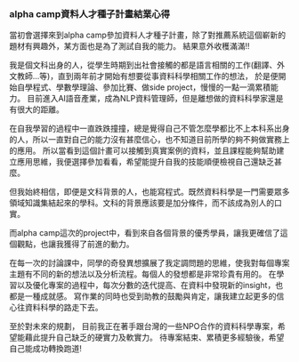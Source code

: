 ### alpha camp資料人才種子計畫結業心得 ###

當初會選擇來到alpha camp參加資料人才種子計畫，除了對推薦系統這個嶄新的題材有興趣外，某方面也是為了測試自我的能力。
結果意外收穫滿滿!!

我是個文科出身的人，從學生時期到出社會接觸的都是語言相關的工作(翻譯、外文教師...等)，直到兩年前才開始有想要從事資料科學相關工作的想法，
於是便開始自學程式、學數學理論、參加比賽、做side project，慢慢的一點一滴累積能力。
目前進入AI語音產業，成為NLP資料管理師，但是離想做的資料科學家還是有很大的距離。

在自我學習的過程中一直跌跌撞撞，總是覺得自己不管怎麼學都比不上本科系出身的人，所以一直對自己的能力沒有甚麼信心，也不知道目前所學的夠不夠做實務上的應用。
所以當看到這個計畫可以接觸到真實案例的資料，並且課程能夠幫助建立應用思維，我便選擇參加看看，希望能提升自我的技能順便檢視自己還缺乏甚麼。

但我始終相信，即便是文科背景的人，也能寫程式。既然資料科學是一門需要眾多領域知識集結起來的學科。文科的背景應該要是加分條件，而不該成為別人的口實。

而alpha camp這次的project中，看到來自各個背景的優秀學員，讓我更確信了這個觀點，也讓我獲得了前進的動力。

在每一次的討論課中，同學的奇發異想擴展了我定調問題的思維，使我對每個專案主題有不同的新的想法以及分析流程。每個人的發想都是非常珍貴有用的。
在學習以及優化專案的過程中，每次分數的迭代提高、在資料中發現新的insight，也都是一種成就感。
寫作業的同時也受到助教的鼓勵與肯定，讓我建立起更多的信心往資料科學的路走下去。

至於對未來的規劃，
目前我正在著手跟台灣的一些NPO合作的資料科學專案，希望能藉此提升自己缺乏的硬實力及軟實力。
待專案結束、累積更多經驗後，希望自己能成功轉換跑道!


